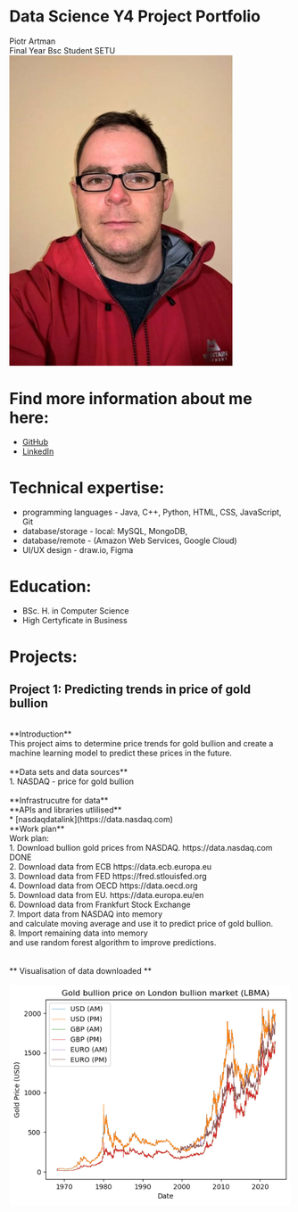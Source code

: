 # Data Science Y4 Project Portfolio 

Piotr Artman <br>
Final Year Bsc Student SETU <br>
<img src='/Project_1/pictures/portrait.jpg' width='400'>

# Find more information about me here:
* [GitHub](https://github.com/peterartman)
* [LinkedIn](https://www.linkedin.com/in/piotr-artman-22105815/)

# Technical expertise:

* programming languages - Java, C++, Python, HTML, CSS, JavaScript, Git
* database/storage - local: MySQL, MongoDB,
* database/remote - (Amazon Web Services, Google Cloud)
* UI/UX design - draw.io, Figma

# Education:

* BSc. H. in Computer Science
* High Certyficate in Business

# Projects:

## Project 1: Predicting trends in price of gold bullion <br>
<br>
**Introduction**
<br>
This project aims to determine price trends for gold bullion and create a machine learning model to predict these prices in the future.<br>
<br>
**Data sets and data sources**<br>
1. NASDAQ - price for gold bullion<br>
<br>
**Infrastrucutre for data**
<br>
**APIs and libraries utlilised**<br>
* [nasdaqdatalink](https://data.nasdaq.com)
<br>
**Work plan**
<br>
Work plan:<br>
              1. Download bullion gold prices from NASDAQ.    https://data.nasdaq.com          DONE<br>
              2. Download data from ECB                       https://data.ecb.europa.eu<br>
              3. Download data from FED                       https://fred.stlouisfed.org<br>
              4. Download data from OECD                      https://data.oecd.org<br>
              5. Download data from EU.                       https://data.europa.eu/en<br>
              6. Download data from Frankfurt Stock Exchange<br>
              7. Import data from NASDAQ into memory<br>
                 and calculate moving average and use it to predict price of gold bullion.<br>
              8. Import remaining data into memory<br>
                 and use random forest algorithm to improve predictions.<br>
                 <br>
                 <br>
<!-- <br>
**Algorithms / ML models utilised**
<br>
**Other tools utilised**
<br>
**Visualisation of the project**
<br>
Verification of the project - this section contains how the accuracy of the model(s) was checked.
<br>
Outcome/result/challenges - what were the results or outcomes of the project, what challenges were faced during the project, and how were they overcome.
<br> -->
** Visualisation of data downloaded **
<br>
<br>
<img src='/Project_1/pictures/LBMA.png' width='580'>